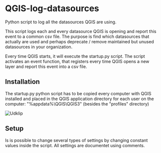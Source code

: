 # QGIS-log-datasources
Python script to log all the datasources QGIS are using.

This script logs each and every datasource QGIS is opening and report this event to a common csv file. The purpose is find which datasources that actually are used and perhaps
deprecate / remove maintained but unused datasources in your organization.

Every time QGIS starts, it will execute the startup.py script. The script activates an event function, that registers every time QGIS opens a new layer and report this event into a csv file.

## Installation
The startup.py python script has to be copied every computer with QGIS installed and placed in the QGIS application directory for each user on the computer: "%appdata%\QGIS\QGIS3" (besides the "profiles" directory)

![Udklip](https://user-images.githubusercontent.com/1866520/187031406-7b210161-bf60-4e3b-84d3-e262d0162653.jpg)

## Setup
Is is possible to change several types of settings by changing constant values inside the script. All settings are documentet using comments.



